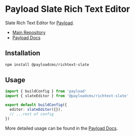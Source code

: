 # Payload Slate Rich Text Editor

Slate Rich Text Editor for [Payload](https://payloadcms.com).

- [Main Repository](https://github.com/payloadcms/payload)
- [Payload Docs](https://payloadcms.com/docs)

## Installation

```bash
npm install @payloadcms/richtext-slate
```

## Usage

```ts
import { buildConfig } from 'payload'
import { slateEditor } from '@payloadcms/richtext-slate'

export default buildConfig({
  editor: slateEditor({}),
  // ...rest of config
})
```

More detailed usage can be found in the [Payload Docs](https://payloadcms.com/docs/configuration/overview).
